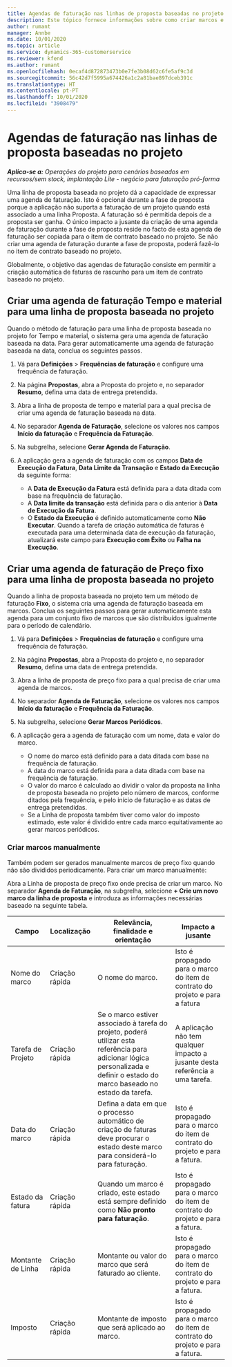 ```yaml
---
title: Agendas de faturação nas linhas de proposta baseadas no projeto
description: Este tópico fornece informações sobre como criar marcos e agendas de faturação para linhas de proposta.
author: rumant
manager: Annbe
ms.date: 10/01/2020
ms.topic: article
ms.service: dynamics-365-customerservice
ms.reviewer: kfend
ms.author: rumant
ms.openlocfilehash: 0ecaf4d872873473b0e7fe3b08d62c6fe5af9c3d
ms.sourcegitcommit: 56c42d7f5995a674426a1c2a81bae897dceb391c
ms.translationtype: HT
ms.contentlocale: pt-PT
ms.lasthandoff: 10/01/2020
ms.locfileid: "3908479"
---
```

# <a name="invoice-schedules-on-project-based-quote-lines"></a>Agendas de faturação nas linhas de proposta baseadas no projeto

_**Aplica-se a:** Operações do projeto para cenários baseados em recursos/sem stock, implantação Lite - negócio para faturação pró-forma_

Uma linha de proposta baseada no projeto dá a capacidade de expressar uma agenda de faturação. Isto é opcional durante a fase de proposta porque a aplicação não suporta a faturação de um projeto quando está associado a uma linha Proposta. A faturação só é permitida depois de a proposta ser ganha. O único impacto a jusante da criação de uma agenda de faturação durante a fase de proposta reside no facto de esta agenda de faturação ser copiada para o item de contrato baseado no projeto. Se não criar uma agenda de faturação durante a fase de proposta, poderá fazê-lo no item de contrato baseado no projeto.

Globalmente, o objetivo das agendas de faturação consiste em permitir a criação automática de faturas de rascunho para um item de contrato baseado no projeto. 

## <a name="create-a-time-and-material-invoice-schedule-for-a-project-based-quote-line"></a>Criar uma agenda de faturação Tempo e material para uma linha de proposta baseada no projeto

Quando o método de faturação para uma linha de proposta baseada no projeto for Tempo e material, o sistema gera uma agenda de faturação baseada na data. Para gerar automaticamente uma agenda de faturação baseada na data, conclua os seguintes passos.

1. Vá para **Definições** > **Frequências de faturação** e configure uma frequência de faturação.
2. Na página **Propostas**, abra a Proposta do projeto e, no separador **Resumo**, defina uma data de entrega pretendida.
3. Abra a linha de proposta de tempo e material para a qual precisa de criar uma agenda de faturação baseada na data. 
4. No separador **Agenda de Faturação**, selecione os valores nos campos **Início da faturação** e **Frequência da Faturação**. 
5. Na subgrelha, selecione **Gerar Agenda de Faturação**.
6. A aplicação gera a agenda de faturação com os campos **Data de Execução da Fatura**, **Data Limite da Transação** e **Estado da Execução** da seguinte forma:

    - A **Data de Execução da Fatura** está definida para a data ditada com base na frequência de faturação.
    - A **Data limite da transação** está definida para o dia anterior à **Data de Execução da Fatura**.
    - O **Estado da Execução** é definido automaticamente como **Não Executar**. Quando a tarefa de criação automática de faturas é executada para uma determinada data de execução da faturação, atualizará este campo para **Execução com Êxito** ou **Falha na Execução**.

## <a name="create-a-fixed-price-invoice-schedule-for-a-project-based-quote-line"></a>Criar uma agenda de faturação de Preço fixo para uma linha de proposta baseada no projeto

Quando a linha de proposta baseada no projeto tem um método de faturação **Fixo**, o sistema cria uma agenda de faturação baseada em marcos. Conclua os seguintes passos para gerar automaticamente esta agenda para um conjunto fixo de marcos que são distribuídos igualmente para o período de calendário.

1. Vá para **Definições** > **Frequências de faturação** e configure uma frequência de faturação.
2. Na página **Propostas**, abra a Proposta do projeto e, no separador **Resumo**, defina uma data de entrega pretendida.
3. Abra a linha de proposta de preço fixo para a qual precisa de criar uma agenda de marcos. 
4. No separador **Agenda de Faturação**, selecione os valores nos campos **Início da faturação** e **Frequência da Faturação**. 
5. Na subgrelha, selecione **Gerar Marcos Periódicos**.
6. A aplicação gera a agenda de faturação com um nome, data e valor do marco.

    - O nome do marco está definido para a data ditada com base na frequência de faturação.
    - A data do marco está definida para a data ditada com base na frequência de faturação.
    - O valor do marco é calculado ao dividir o valor da proposta na linha de proposta baseada no projeto pelo número de marcos, conforme ditados pela frequência, e pelo início de faturação e as datas de entrega pretendidas.
    - Se a Linha de proposta também tiver como valor do imposto estimado, este valor é dividido entre cada marco equitativamente ao gerar marcos periódicos.

### <a name="manually-create-milestones"></a>Criar marcos manualmente

Também podem ser gerados manualmente marcos de preço fixo quando não são divididos periodicamente. Para criar um marco manualmente:

Abra a Linha de proposta de preço fixo onde precisa de criar um marco. No separador **Agenda de Faturação**, na subgrelha, selecione **+ Crie um novo marco da linha de proposta** e introduza as informações necessárias baseado na seguinte tabela.

| **Campo** | **Localização** | **Relevância, finalidade e orientação** | **Impacto a jusante** |
| --- | --- | --- | --- |
| Nome do marco | Criação rápida | O nome do marco. | Isto é propagado para o marco do item de contrato do projeto e para a fatura |
| Tarefa de Projeto | Criação rápida | Se o marco estiver associado à tarefa do projeto, poderá utilizar esta referência para adicionar lógica personalizada e definir o estado do marco baseado no estado da tarefa. | A aplicação não tem qualquer impacto a jusante desta referência a uma tarefa. |
| Data do marco | Criação rápida | Defina a data em que o processo automático de criação de faturas deve procurar o estado deste marco para considerá-lo para faturação. | Isto é propagado para o marco do item de contrato do projeto e para a fatura. |
| Estado da fatura | Criação rápida | Quando um marco é criado, este estado está sempre definido como **Não pronto para faturação**. | Isto é propagado para o marco do item de contrato do projeto e para a fatura. |
| Montante de Linha | Criação rápida | Montante ou valor do marco que será faturado ao cliente. | Isto é propagado para o marco do item de contrato do projeto e para a fatura. |
| Imposto | Criação rápida | Montante de imposto que será aplicado ao marco. | Isto é propagado para o marco do item de contrato do projeto e para a fatura. |